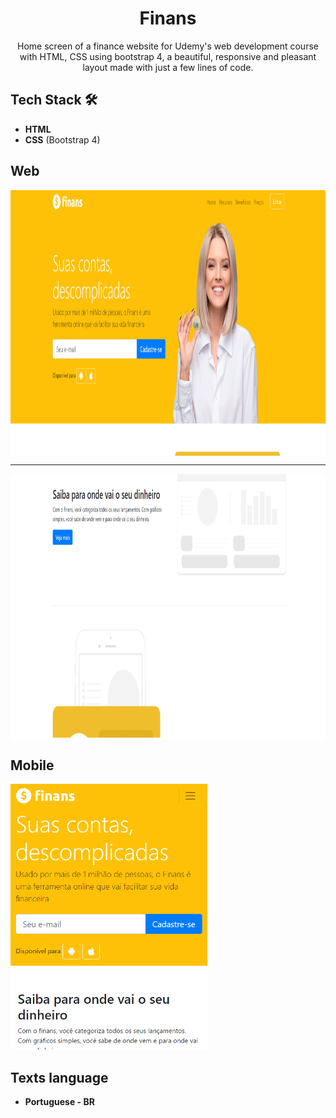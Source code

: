<h1 align="center">
Finans</h1>
 
<p align="center">Home screen of a finance website for Udemy's web development course with HTML, CSS using bootstrap 4, a beautiful, responsive and pleasant layout made with just a few lines of code.</p> 

## Tech Stack 🛠

-  **HTML** 
- **CSS** (Bootstrap 4)  

 ## Web
<div>   
  <img src="https://github.com/jpm4rtinss/Site-Finans/blob/master/img/finans.PNG" alt="home web"  height="425" align="center">
 <hr>
  <img src="https://github.com/jpm4rtinss/Site-Finans/blob/master/img/finans1.PNG" alt="home web" height="425" align="center">
</div>

## Mobile
  <img src="https://github.com/jpm4rtinss/Site-Finans/blob/master/img/finans-mobile.PNG" alt="home web" height="425">


## Texts language

- **Portuguese - BR**

